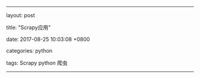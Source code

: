 ---

layout: post

title:  "Scrapy应用"

date:   2017-08-25 10:03:08 +0800

categories:  python

tags:   Scrapy python 爬虫

---
